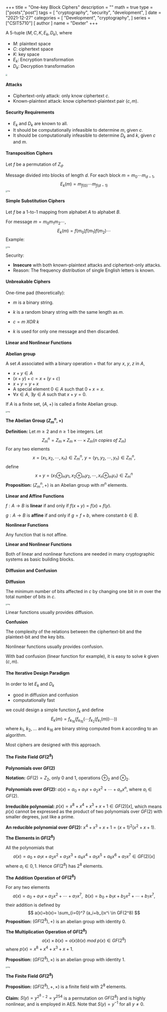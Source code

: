 +++
title = "One-key Block Ciphers"
description = ""
math = true
type = ["posts","post"]
tags = [
    "cryptography",
    "security",
    "development",
]
date = "2021-12-27"
categories = [
    "Development",
    "cryptography",
]
series = ["CSIT5710"]
[ author ]
  name = "Dexter"
+++

A 5-tuple $(M,C,K,E_k,D_k)$, where

- $M$: plaintext space
- $C$: ciphertext space
- $K$: key space
- $E_k$: Encryption transformation
- $D_k$: Decryption transformation

<img src="assets/EA0B1AC4E800DDE67EDF86081AA72D1A.png" style="zoom:33%;" />



#### Attacks

- Ciphertext-only attack: only know ciphertext $c$.
- Known-plaintext attack: know ciphertext-plaintext pair $(c,m)$.



#### Security Requirements

- $E_k$ and $D_k$ are known to all.
- It should be computationally infeasible to determine $m$, given $c$.
- It should be computationally infeasible to determine $D_k$ and $k$, given $c$ and $m$.



#### Transposition Ciphers

Let $f$ be a permutation of $Z_d$.

Message divided into blocks of length $d$. For each block $m=m_0 \cdots m_{d-1}$,
$$
E_k(m)=m_{f(0)} \cdots m_{f(d-1)}
$$
<img src="assets/3A59AC64ED6FFBA169C6D4F3BE795DE6.png" alt="img" style="zoom:33%;" />



#### Simple Substitution Ciphers

Let $f$ be a 1-to-1 mapping from alphabet $A$ to alphabet $B$.

For message $m=m_0m_1m_2 \cdots$,
$$
E_k(m)=f(m_0)f(m_1)f(m_2) \cdots
$$
Example:

<img src="assets/E4BA6FCAD98F82926CA8D876E93219C8.png" alt="img" style="zoom:33%;" />

Security: 

- **Insecure** with both known-plaintext attacks and ciphertext-only attacks.
- Reason: The frequency distribution of single English letters is known.



#### Unbreakable Ciphers

One-time pad (theoretically):

- $m$ is a binary string.

- $k$ is a random binary string with the same length as $m$.
- $c = m\ XOR\ k$
- $k$ is used for only one message and then discarded.



#### Linear and Nonlinear Functions

**Abelian group**

A set $A$ associated with a binary operation $+$ that for any $x$, $y$, $z$ in $A$,

- $x+y \in A$
- $(x+y)+c=x+(y+c)$
- $x+y=y+x$
- A special element $0 \in A$ such that $0+x=x$.
- $\forall x \in A$, $\exists y \in A$ such that $x+y=0$.

If $A$ is a finite set, $(A,+)$ is called a finite Abelian group.

<img src="assets/B8BFEEA4A26BF8F42A0B9BA0CB6F3859-16394109251461.png" alt="img" style="zoom:33%;" />

**The Abelian Group $(Z_m^n,+)$**

**Definition:** Let $m \geq 2$ and $n \geq 1$ be integers. Let
$$
Z_m^n=Z_m \times Z_m \times \cdots \times Z_m (n\ copies\ of\ Z_m)
$$
For any two elements
$$
x=(x_1,x_2, \cdots ,x_n) \in Z_m^n,\ y=(y_1,y_2, \cdots ,y_n) \in Z_m^n,
$$
define
$$
x+y=(x_1 \oplus_m y_1,x_2 \oplus_m y_2, \cdots ,x_n \oplus_m y_n) \in Z_m^n
$$
**Proposition:** $(Z_m^n,+)$ is an Abelian group with $m^n$ elements.

**Linear and Affine Functions**

$f:A \rightarrow B$ is **linear** if and only if $f(x+y)=f(x)+f(y)$.

$g:A \rightarrow B$ is **affine** if and only if $g=f+b$, where constant $b \in B$.

**Nonlinear Functions**

Any function that is not affine.

**Linear and Nonlinear Functions**

Both of linear and nonlinear functions are needed in many cryptographic systems as basic building blocks.



#### Diffusion and Confusion

**Diffusion**

The minimum number of bits affected in $c$ by changing one bit in $m$ over the total number of bits in $c$.

<img src="assets/9F222E5EDCA1319F910A442ACB87F718.png" alt="img" style="zoom:33%;" />

Linear functions usually provides diffusion.

**Confusion**

The complexity of the relations between the ciphertext-bit and the plaintext-bit and the key bits.

Nonlinear functions usually provides confusion.

With bad confusion (linear function for example), it is easy to solve $k$ given $(c,m)$.



#### The Iterative Design Paradigm

In order to let $E_k$ and $D_k$

- good in diffusion and confusion
- computationally fast

we could design a simple function $f_k$ and define
$$
E_k(m)=f_{k_{16}}(f_{k_{15}}( \cdots f_{k_2}(f_{k_1}(m)) \cdots ))
$$
where $k_1$, $k_2$, ... and $k_{16}$ are binary string computed from $k$ according to an algorithm.

Most ciphers are designed with this approach.



#### The Finite Field $GF(2^8)$

**Polynomials over $GF(2)$**

**Notation:** $GF(2)=Z_2$, only 0 and 1, operations $\oplus_2$ and $\otimes_2$.

**Polynomials over $GF(2)$:** $a(x)=a_0+a_1x+a_2x^2+ \cdots +a_nx^n$, where $a_i \in GF(2)$.

**Irreducible polynomial:** $p(x)=x^8+x^4+x^3+x+1 \in GF(2)[x]$, which means $p(x)$ cannot be expressed as the product of two polynomials over $GF(2)$ with smaller degrees, just like a prime.

**An reducible polynomial over $GF(2)$:** $x^4+x^3+x+1=(x+1)^2(x^2+x+1)$.

**The Elements in $GF(2^8)$**

All the polynomials that
$$
a(x)=a_0+a_1x+a_2x^2+a_3x^3+a_4x^4+a_5x^5+a_6x^6+a_7x^7 \in GF(2)[x]
$$
where $a_i \in {0,1}$. Hence $GF(2^8)$ has $2^8$ elements.

**The Addition Operation of $GF(2^8)$**

For any two elements
$$
a(x)=a_0+a_1x+a_2x^2+ \cdots +a_7x^7,\ \ b(x)=b_0+b_1x+b_2x^2+ \cdots +b_7x^7,
$$
their addition is defined by
$$
a(x)+b(x)= \sum_{i=0}^7 (a_i+b_i)x^i \in GF(2^8)
$$
**Proposition:** $(GF(2^8),+)$ is an abelian group with identity 0.

**The Multiplication Operation of $GF(2^8)$**
$$
a(x) \times b(x)=a(x)b(x)\ mod\ p(x) \in GF(2^8)
$$
where $p(x)=x^8+x^4+x^3+x+1$.

**Proposition:** $(GF(2^8),\times)$ is an abelian group with identity 1.

<img src="assets/9FEE4D2995AC39B5E3B2CDF19D55DA09.png" alt="img" style="zoom:33%;" />

**The Finite Field $GF(2^8)$**

**Proposition:** $(GF(2^8),+,\times)$ is a finite field with $2^8$ elements.

**Claim:** $S(y)=y^{2^8-2}=y^{254}$ is a permutation on $GF(2^8)$ and is highly nonlinear, and is employed in AES. Note that $S(y)=y^{-1}$ for all $y \neq 0$.

